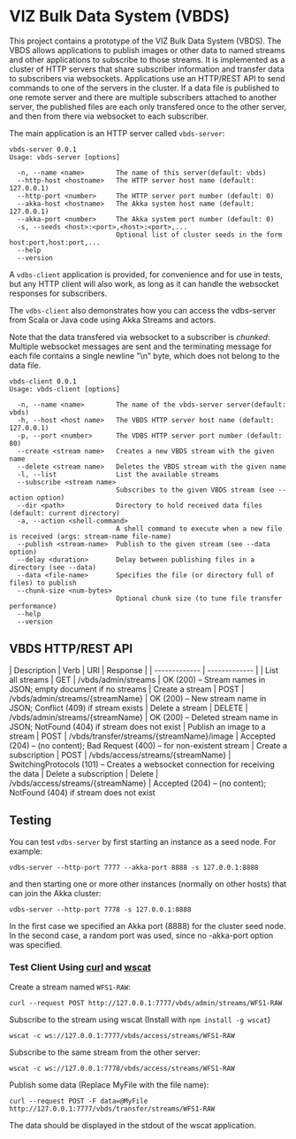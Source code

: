 # VIZ Bulk Data System (VBDS)

This project contains a prototype of the VIZ Bulk Data System (VBDS).
The VBDS allows applications to publish images or other data to named streams and other applications to subscribe to those streams.
It is implemented as a cluster of HTTP servers that share subscriber information and transfer data to subscribers via websockets.
Applications use an HTTP/REST API to send commands to one of the servers in the cluster. 
If a data file is published to one remote server and there are multiple subscribers attached to another server, the published files are each
only transfered once to the other server, and then from there via websocket to each subscriber.

The main application is an HTTP server called `vbds-server`:

```
vbds-server 0.0.1
Usage: vbds-server [options]

  -n, --name <name>        The name of this server(default: vbds)
  --http-host <hostname>   The HTTP server host name (default: 127.0.0.1)
  --http-port <number>     The HTTP server port number (default: 0)
  --akka-host <hostname>   The Akka system host name (default: 127.0.0.1)
  --akka-port <number>     The Akka system port number (default: 0)
  -s, --seeds <host>:<port>,<host>:<port>,...
                           Optional list of cluster seeds in the form host:port,host:port,...
  --help                   
  --version                
```

A `vdbs-client` application is provided, for convenience and for use in tests, but any HTTP client will also work, as long as
it can handle the websocket responses for subscribers.
 
The `vdbs-client` also demonstrates how you can access the vdbs-server from Scala or Java code using Akka Streams and actors.

Note that the data transfered via websocket to a subscriber is *chunked*: Multiple websocket messages are sent and the terminating 
message for each file contains a single newline "\n" byte, which does not belong to the data file. 

```
vbds-client 0.0.1
Usage: vbds-client [options]

  -n, --name <name>        The name of the vbds-server server(default: vbds)
  -h, --host <host name>   The VBDS HTTP server host name (default: 127.0.0.1)
  -p, --port <number>      The VDBS HTTP server port number (default: 80)
  --create <stream name>   Creates a new VBDS stream with the given name
  --delete <stream name>   Deletes the VBDS stream with the given name
  -l, --list               List the available streams
  --subscribe <stream name>
                           Subscribes to the given VBDS stream (see --action option)
  --dir <path>             Directory to hold received data files (default: current directory)
  -a, --action <shell-command>
                           A shell command to execute when a new file is received (args: stream-name file-name)
  --publish <stream-name>  Publish to the given stream (see --data option)
  --delay <duration>       Delay between publishing files in a directory (see --data)
  --data <file-name>       Specifies the file (or directory full of files) to publish
  --chunk-size <num-bytes>
                           Optional chunk size (to tune file transfer performance)
  --help                   
  --version                
```

## VBDS HTTP/REST API

| Description  | Verb | URI | Response |
| ------------- | ------------- |
| List all streams  | GET  | /vbds/admin/streams | OK (200) – Stream names in JSON; empty document if no streams
| Create a stream  | POST  | /vbds/admin/streams/{streamName} | OK (200) – New stream name in JSON; Conflict (409) if stream exists
| Delete a stream  | DELETE  | /vbds/admin/streams/{streamName} | OK (200) – Deleted stream name in JSON; NotFound (404) if stream does not exist
| Publish an image to a stream  | POST  | /vbds/transfer/streams/{streamName}/image | Accepted (204) – (no content); Bad Request (400) – for non-existent stream
| Create a subscription  | POST  | /vbds/access/streams/{streamName} | SwitchingProtocols (101) – Creates a websocket connection for receiving the data
| Delete a subscription  | Delete  | /vbds/access/streams/{streamName} | Accepted (204) – (no content); NotFound (404) if stream does not exist

## Testing

You can test `vdbs-server` by first starting an instance as a seed node. For example:

    vdbs-server --http-port 7777 --akka-port 8888 -s 127.0.0.1:8888

and then starting one or more other instances (normally on other hosts) that can join the Akka cluster:

    vdbs-server --http-port 7778 -s 127.0.0.1:8888

In the first case we specified an Akka port (8888) for the cluster seed node. In the second case, a random port was used,
since no -akka-port option was specified. 


### Test Client Using [curl](https://curl.haxx.se/) and [wscat](https://github.com/websockets/wscat)

Create a stream named `WFS1-RAW`:

    curl --request POST http://127.0.0.1:7777/vbds/admin/streams/WFS1-RAW

Subscribe to the stream using wscat (Install with `npm install -g wscat`)

    wscat -c ws://127.0.0.1:7777/vbds/access/streams/WFS1-RAW

Subscribe to the same stream from the other server:

    wscat -c ws://127.0.0.1:7778/vbds/access/streams/WFS1-RAW

Publish some data (Replace MyFile with the file name):

    curl --request POST -F data=@MyFile http://127.0.0.1:7777/vbds/transfer/streams/WFS1-RAW

The data should be displayed in the stdout of the wscat application.
